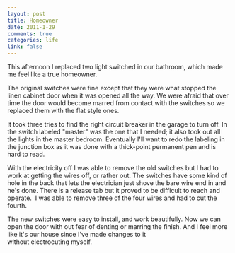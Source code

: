```yaml
--- 
layout: post
title: Homeowner
date: 2011-1-29
comments: true
categories: life
link: false
---
```

This afternoon I replaced two light switched in our bathroom, which made me feel like a true homeowner.

The original switches were fine except that they were what stopped the linen cabinet door when it was opened all the way. We were afraid that over time the door would become marred from contact with the switches so we replaced them with the flat style ones.

It took three tries to find the right circuit breaker in the garage to turn off. In the switch labeled "master" was the one that I needed; it also took out all the lights in the master bedroom. Eventually I'll want to redo the labeling in the junction box as it was done with a thick-point permanent pen and is hard to read.

With the electricity off I was able to remove the old switches but I had to work at getting the wires off, or rather out. The switches have some kind of hole in the back that lets the electrician just shove the bare wire end in and he's done. There is a release tab but it proved to be difficult to reach and operate.  I was able to remove three of the four wires and had to cut the fourth.

The new switches were easy to install, and work beautifully. Now we can open the door with out fear of denting or marring the finish. And I feel more like it's our house since I've made changes to it without electrocuting myself.
